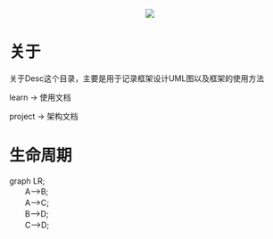 <p align="center"><a href="https://blog.fastrun.cn" target="_blank"><img src="https://resources.blog.fastrun.cn/wp-content/uploads/2018/12/zero_logo.png"></a></p>

# 关于
关于Desc这个目录，主要是用于记录框架设计UML图以及框架的使用方法

learn -> 使用文档

project -> 架构文档

# 生命周期
graph LR;  
　　A-->B;    
　　A-->C;  
　　B-->D;  
　　C-->D;  

